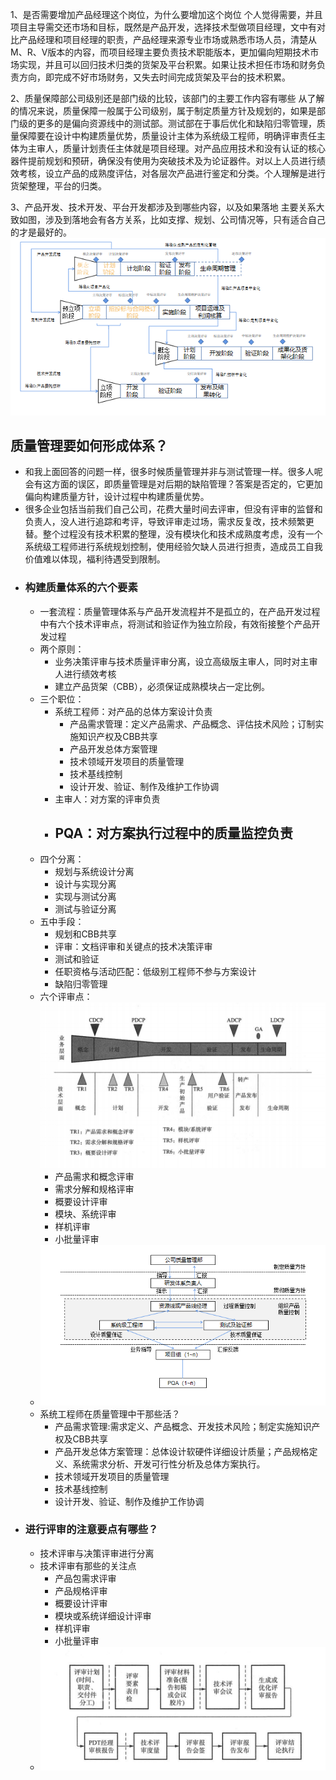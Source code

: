
1、是否需要增加产品经理这个岗位，为什么要增加这个岗位
个人觉得需要，并且项目主导需交还市场和目标，既然是产品开发，选择技术型做项目经理，文中有对比产品经理和项目经理的职责，产品经理来源专业市场或熟悉市场人员，清楚从M、R、V版本的内容，而项目经理主要负责技术职能版本，更加偏向短期技术市场实现，并且可以回归技术归类的货架及平台积累。如果让技术担任市场和财务负责方向，即完成不好市场财务，又失去时间完成货架及平台的技术积累。

2、质量保障部公司级别还是部门级的比较，该部门的主要工作内容有哪些
从了解的情况来说，质量保障一般属于公司级别，属于制定质量方针及规划的，如果是部门级的更多的是偏向资源线中的测试部。测试部在于事后优化和缺陷归零管理，质量保障要在设计中构建质量优势，质量设计主体为系统级工程师，明确评审责任主体为主审人，质量计划责任主体就是项目经理。对产品应用技术和没有认证的核心器件提前规划和预研，确保没有使用为突破技术及为论证器件。对以上人员进行绩效考核，设立产品的成熟度评估，对各层次产品进行鉴定和分类。个人理解是进行货架整理，平台的归类。

3、产品开发、技术开发、平台开发都涉及到哪些内容，以及如果落地
主要关系大致如图，涉及到落地会有各方关系，比如支撑、规划、公司情况等，只有适合自己的才是最好的。
![](image/42.png)

## 质量管理要如何形成体系？
  - 和我上面回答的问题一样，很多时候质量管理并非与测试管理一样。很多人呢会有这方面的误区，即质量管理是对后期的缺陷管理？答案是否定的，它更加偏向构建质量方针，设计过程中构建质量优势。
  - 很多企业包括当前我们自己公司，花费大量时间去评审，但没有评审的监督和负责人，没人进行追踪和考评，导致评审走过场，需求反复改，技术频繁更替。整个过程没有技术积累的整理，没有模块化和技术成熟度考虑，没有一个系统级工程师进行系统规划控制，使用经验欠缺人员进行担责，造成员工自我价值难以体现，福利待遇受到限制。
  - ### 构建质量体系的六个要素
      - 一套流程：质量管理体系与产品开发流程并不是孤立的，在产品开发过程中有六个技术评审点，将测试和验证作为独立阶段，有效衔接整个产品开发过程
      - 两个原则：
        - 业务决策评审与技术质量评审分离，设立高级版主审人，同时对主审人进行绩效考核
        - 建立产品货架（CBB），必须保证成熟模块占一定比例。
      - 三个职位：
        - 系统工程师：对产品的总体方案设计负责
          - 产品需求管理：定义产品需求、产品概念、评估技术风险；订制实施知识产权及CBB共享
          - 产品开发总体方案管理
          - 技术领域开发项目的质量管理
          - 技术基线控制
          - 设计开发、验证、制作及维护工作协调
        - 主审人：对方案的评审负责
        - PQA：对方案执行过程中的质量监控负责
          - 
      - 四个分离：
        - 规划与系统设计分离
        - 设计与实现分离
        - 实现与测试分离
        - 测试与验证分离
      - 五中手段：
        - 规划和CBB共享
        - 评审：文档评审和关键点的技术决策评审
        - 测试和验证
        - 任职资格与活动匹配：低级别工程师不参与方案设计
        - 缺陷归零管理
      - 六个评审点：
      ![](image/43.png)
        - 产品需求和概念评审
        - 需求分解和规格评审
        - 概要设计评审
        - 模块、系统评审
        - 样机评审
        - 小批量评审
    - ![](image/44.png)
    - 系统工程师在质量管理中干那些活？
      - 产品需求管理:需求定义、产品概念、开发技术风险；制定实施知识产权及CBB共享
      - 产品开发总体方案管理：总体设计软硬件详细设计质量；产品规格定义、系统需求分析、开发可行性分析及总体方案执行。
      - 技术领域开发项目的质量管理
      - 技术基线控制
      - 设计开发、验证、制作及维护工作协调
  - ### 进行评审的注意要点有哪些？
    - 技术评审与决策评审进行分离
    - 技术评审有那些的关注点
      - 产品包需求评审
      - 产品规格评审
      - 概要设计评审
      - 模块或系统详细设计评审
      - 样机评审
      - 小批量评审
    - ![](image/45.png)